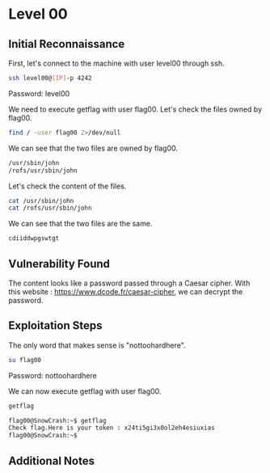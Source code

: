 # Level 00

## Initial Reconnaissance
First, let's connect to the machine with user level00 through ssh.

```bash
ssh level00@[IP]-p 4242
```

Password: level00

We need to execute getflag with user flag00. Let's check the files owned by flag00.

```bash
find / -user flag00 2>/dev/null
```

We can see that the two files are owned by flag00.

```bash
/usr/sbin/john
/rofs/usr/sbin/john
```

Let's check the content of the files.

```bash
cat /usr/sbin/john
cat /rofs/usr/sbin/john
```

We can see that the two files are the same.

```bash
cdiiddwpgswtgt
```

## Vulnerability Found

The content looks like a password passed through a Caesar cipher.
With this website : https://www.dcode.fr/caesar-cipher, we can decrypt the password.

## Exploitation Steps

The only word that makes sense is "nottoohardhere".

```bash
su flag00
```

Password: nottoohardhere

We can now execute getflag with user flag00.

```bash
getflag
```

```bash
flag00@SnowCrash:~$ getflag
Check flag.Here is your token : x24ti5gi3x0ol2eh4esiuxias
flag00@SnowCrash:~$
```

## Additional Notes

